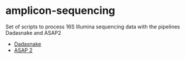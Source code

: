 # amplicon-sequencing
Set of scripts to process 16S Illumina sequencing data with the pipelines Dadasnake and ASAP2
* [Dadasnake](Dadasnake)  
* [ASAP 2](asap2)  
